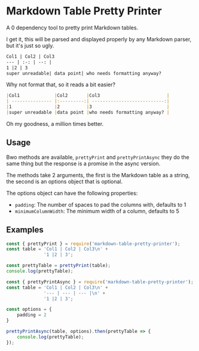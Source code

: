 # Markdown Table Pretty Printer
A 0 dependency tool to pretty print Markdown tables.

I get it, this will be parsed and displayed properly by any Markdown parser, but it's just so ugly.
```markdown
Col1 | Col2 | Col3
--- | :-: | --: |
1 |2 | 3
super unreadable| data point| who needs formatting anyway?
```

Why not format that, so it reads a bit easier?
```markdown
|Col1             |Col2       |Col3                         |
| --------------- |:---------:| ---------------------------:|
|1                |2          |3                            |
|super unreadable |data point |who needs formatting anyway? |
```

Oh my goodness, a million times better.

## Usage

Bwo methods are available, `prettyPrint` and `prettyPrintAsync` they do the same thing but the response is a promise in the async version.

The methods take 2 arguments, the first is the Markdown table as a string, the second is an options object that is optional.

The options object can have the following properties:
 - `padding`: The number of spaces to pad the columns with, defaults to 1
 - `minimumColumnWidth`: The minimum width of a column, defaults to 5

## Examples

```javascript
const { prettyPrint } = require('markdown-table-pretty-printer');
const table = 'Col1 | Col2 | Col3\n' +
              '1 |2 | 3';

const prettyTable = prettyPrint(table);
console.log(prettyTable);
```

```javascript
const { prettyPrintAsync } = require('markdown-table-pretty-printer');
const table = 'Col1 | Col2 | Col3\n' +
              '--- | --- | --- |\n' +
              '1 |2 | 3';

const options = {
    padding = 2
}

prettyPrintAsync(table, options).then(prettyTable => {
    console.log(prettyTable);
});
```
